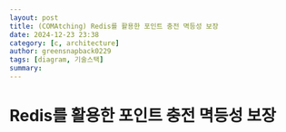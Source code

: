 ```yaml
---
layout: post
title: (COMAtching) Redis를 활용한 포인트 충전 멱등성 보장
date: 2024-12-23 23:38
category: [c, architecture]
author: greensnapback0229
tags: [diagram, 기술스택]
summary: 
---
```


# Redis를 활용한 포인트 충전 멱등성 보장